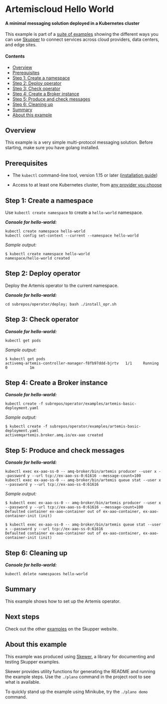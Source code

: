 # Artemiscloud Hello World

#### A minimal messaging solution deployed in a Kubernetes cluster

This example is part of a [suite of examples][examples] showing the
different ways you can use [Skupper][website] to connect services
across cloud providers, data centers, and edge sites.

[website]: https://skupper.io/
[examples]: https://skupper.io/examples/index.html

#### Contents

* [Overview](#overview)
* [Prerequisites](#prerequisites)
* [Step 1: Create a namespace](#step-1-create-a-namespace)
* [Step 2: Deploy operator](#step-2-deploy-operator)
* [Step 3: Check operator](#step-3-check-operator)
* [Step 4: Create a Broker instance](#step-4-create-a-broker-instance)
* [Step 5: Produce and check messages](#step-5-produce-and-check-messages)
* [Step 6: Cleaning up](#step-6-cleaning-up)
* [Summary](#summary)
* [About this example](#about-this-example)

## Overview

This example is a very simple multi-protocol messaging solution.
Before starting, make sure you have golang installed.

## Prerequisites

* The `kubectl` command-line tool, version 1.15 or later
  ([installation guide][install-kubectl])

* Access to at least one Kubernetes cluster, from [any provider you
  choose][kube-providers]

[install-kubectl]: https://kubernetes.io/docs/tasks/tools/install-kubectl/
[kube-providers]: https://skupper.io/start/kubernetes.html

## Step 1: Create a namespace

Use `kubectl create namespace` to create a `hello-world` namespace.

_**Console for hello-world:**_

~~~ shell
kubectl create namespace hello-world
kubectl config set-context --current --namespace hello-world
~~~

_Sample output:_

~~~ console
$ kubectl create namespace hello-world
namespace/hello-world created
~~~

## Step 2: Deploy operator

Deploy the Artemis operator to the current namespace.

_**Console for hello-world:**_

~~~ shell
cd subrepos/operator/deploy; bash ./install_opr.sh
~~~

## Step 3: Check operator

_**Console for hello-world:**_

~~~ shell
kubectl get pods
~~~

_Sample output:_

~~~ console
$ kubectl get pods
activemq-artemis-controller-manager-f8fb97ddd-bjrtv   1/1     Running   0          1m
~~~

## Step 4: Create a Broker instance

_**Console for hello-world:**_

~~~ shell
kubectl create -f subrepos/operator/examples/artemis-basic-deployment.yaml
~~~

_Sample output:_

~~~ console
$ kubectl create -f subrepos/operator/examples/artemis-basic-deployment.yaml
activemqartemis.broker.amq.io/ex-aao created
~~~

## Step 5: Produce and check messages

_**Console for hello-world:**_

~~~ shell
kubectl exec ex-aao-ss-0 -- amq-broker/bin/artemis producer --user x --password y --url tcp://ex-aao-ss-0:61616 --message-count=100
kubectl exec ex-aao-ss-0 -- amq-broker/bin/artemis queue stat --user x --password y --url tcp://ex-aao-ss-0:61616
~~~

_Sample output:_

~~~ console
$ kubectl exec ex-aao-ss-0 -- amq-broker/bin/artemis producer --user x --password y --url tcp://ex-aao-ss-0:61616 --message-count=100
Defaulted container ex-aao-container out of ex-aao-container, ex-aao-container-init (init)

$ kubectl exec ex-aao-ss-0 -- amq-broker/bin/artemis queue stat --user x --password y --url tcp://ex-aao-ss-0:61616
Defaulted container ex-aao-container out of ex-aao-container, ex-aao-container-init (init)
~~~

## Step 6: Cleaning up

_**Console for hello-world:**_

~~~ shell
kubectl delete namespaces hello-world
~~~

## Summary

This example shows how to set up the Artemis operator.

## Next steps

Check out the other [examples][examples] on the Skupper website.

## About this example

This example was produced using [Skewer][skewer], a library for
documenting and testing Skupper examples.

[skewer]: https://github.com/skupperproject/skewer

Skewer provides utility functions for generating the README and
running the example steps.  Use the `./plano` command in the project
root to see what is available.

To quickly stand up the example using Minikube, try the `./plano demo`
command.
